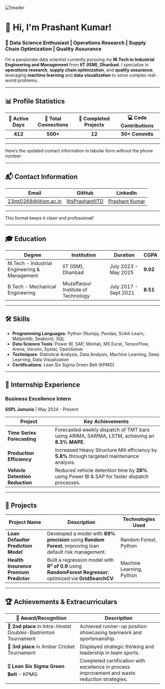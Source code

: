 
![header](https://user-images.githubusercontent.com/85084996/123443099-3d39b580-d5e2-11eb-8e06-3472b7c8ba62.gif)

# 👋 Hi, I'm Prashant Kumar!

### 🚀 **Data Science Enthusiast** | **Operations Research** | **Supply Chain Optimization** | **Quality Assurance**

I’m a passionate data scientist currently pursuing my **M.Tech in Industrial Engineering and Management** from **IIT (ISM), Dhanbad**. I specialize in **operations research**, **supply chain optimization**, and **quality assurance**, leveraging **machine learning** and **data visualization** to solve complex real-world problems.

---

## 📊 **Profile Statistics**

| **📅 Active Days** | **🔗 Total Connections** | **💼 Completed Projects** | **💻 Code Contributions** |  
|:------------------:|:-----------------------:|:-------------------------:|:------------------------:|  
| **412**            | **500+**                | **12**                    | **50+ Commits**           |

---

Here’s the updated contact information in tabular form without the phone number:

---

## 📬 **Contact Information**

| **Email**                                   | **GitHub**                              | **LinkedIn**                                |  
|---------------------------------------------|-----------------------------------------|---------------------------------------------|  
| [23mt0268@iitism.ac.in](mailto:prashantkr140498@gmail.com) | [IItsPrashantIITD](https://github.com/IItsPrashantIITD) | [Prashant Kumar](https://www.linkedin.com/in/prashant-kumar-a2a6591b4/) |  

---

This format keeps it clean and professional!

---

## 🎓 **Education**

| **Degree**                    | **Institution**           | **Duration**            | **CGPA** |  
|-------------------------------|---------------------------|-------------------------|----------|  
| M.Tech - Industrial Engineering & Management | IIT (ISM), Dhanbad | July 2023 - May 2025    | **9.02** |  
| B.Tech - Mechanical Engineering | Muzaffarpur Institute of Technology | July 2017 - Sept 2021 | **8.51** |

---

## 🛠️ **Skills**

- **Programming Languages**: Python (Numpy, Pandas, Scikit-Learn, Matplotlib, Seaborn), SQL  
- **Data Science Tools**: Power BI, SAP, Minitab, MS Excel, TensorFlow, Arena, Vensim, Systat, OpenSolver  
- **Techniques**: Statistical Analysis, Data Analysis, Machine Learning, Deep Learning, Data Visualization  
- **Certifications**: Lean Six Sigma Green Belt (KPMG)

---

## 💼 **Internship Experience**

### **Business Excellence Intern**  
**SSPL Jamuria** | May 2024 - Present  

| **Project**                          | **Key Achievements**                                                                                  |  
|--------------------------------------|-------------------------------------------------------------------------------------------------------|  
| **Time Series Forecasting**          | Forecasted weekly dispatch of TMT bars using ARIMA, SARIMA, LSTM, achieving an **8.3% MAPE**.           |  
| **Production Efficiency**            | Increased Heavy Structure Mill efficiency by **5.8%** through targeted maintenance analysis.            |  
| **Vehicle Detention Reduction**      | Reduced vehicle detention time by **28%** using Power BI & SAP for faster dispatch processes.           |

---

## 🚀 **Projects**

| **Project Name**                    | **Description**                                                                                          | **Technologies Used** |  
|-------------------------------------|----------------------------------------------------------------------------------------------------------|-----------------------|  
| **Loan Defaulter Prediction Model** | Developed a model with **89% precision** using **Random Forest**, improving loan default risk management.  | Random Forest, Python  |  
| **Health Insurance Premium Predictor** | Built a regression model with **R² of 0.9** using **RandomForest Regressor**, optimized via **GridSearchCV**. | Machine Learning, Python |  

---

## 🏆 **Achievements & Extracurriculars**

| **🏅 Award/Recognition**                        | **Description**                                                                                         |  
|------------------------------------------------|---------------------------------------------------------------------------------------------------------|  
| 🥈 **2nd place** in Intra-Hostel Doubles-Badminton Tournament | Achieved runner-up position showcasing teamwork and sportsmanship.                                        |  
| 🏏 **3rd place** in Amber Cricket Tournament    | Displayed strategic thinking and leadership in team sports.                                              |  
| 🎖️ **Lean Six Sigma Green Belt** - KPMG        | Completed certification with excellence in process improvement and waste reduction strategies.           |


